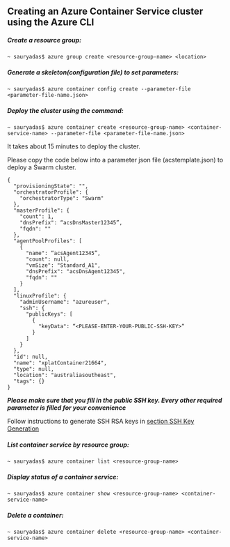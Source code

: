 ## Creating an Azure Container Service cluster using the Azure CLI

##### Create a resource group:
```
~ sauryadas$ azure group create <resource-group-name> <location>
```

##### Generate a skeleton(configuration file) to set parameters:
```
~ sauryadas$ azure container config create --parameter-file <parameter-file-name.json>
```
##### Deploy the cluster using the command:
```
~ sauryadas$ azure container create <resource-group-name> <container-service-name> --parameter-file <parameter-file-name.json>
```

It takes about 15 minutes to deploy the cluster.

Please copy the code below into a  parameter json file (acstemplate.json) to deploy a Swarm cluster.
```
{
  "provisioningState": "",
  "orchestratorProfile": {
    "orchestratorType": "Swarm"
  },
  "masterProfile": {
    "count": 1,
    "dnsPrefix": “acsDnsMaster12345”,
    "fqdn": ""
  },
  "agentPoolProfiles": [
    {
      "name": “acsAgent12345”,
      "count": null,
      "vmSize": "Standard_A1",
      "dnsPrefix": "acsDnsAgent12345",
      "fqdn": ""
    }
  ],
  "linuxProfile": {
    "adminUsername": "azureuser",
    "ssh": {
      "publicKeys": [
        {
          "keyData": “<PLEASE-ENTER-YOUR-PUBLIC-SSH-KEY>“
        }
      ]
    }
  },
  "id": null,
  "name": "xplatContainer21664",
  "type": null,
  "location": "australiasoutheast",
  "tags": {}
}
```

*****Please make sure that you fill in the public SSH key. Every other required parameter is filled for your convenience*****

Follow instructions to generate SSH RSA keys in [section SSH Key Generation](https://github.com/Azure/azure-quickstart-templates/blob/master/101-acs-mesos/docs/SSHKeyManagement.md#ssh-key-generation)


##### List container service by resource group:
```
~ sauryadas$ azure container list <resource-group-name>
```

##### Display status of a container service:
```
~ sauryadas$ azure container show <resource-group-name> <container-service-name>
```

##### Delete a container:
```
~ sauryadas$ azure container delete <resource-group-name> <container-service-name>
```
